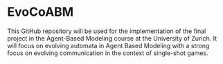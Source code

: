 # EvoCoABM
This GitHub repository will be used for the implementation of the final project in the Agent-Based Modeling course at the University of Zurich. It will focus on evolving automata in Agent Based Modeling with a strong focus on evolving communication in the context of single-shot games.
